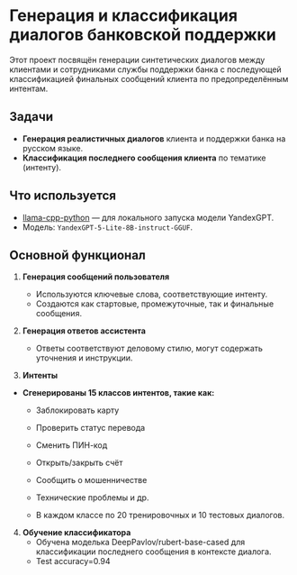 # Генерация и классификация диалогов банковской поддержки

Этот проект посвящён генерации синтетических диалогов между клиентами и сотрудниками службы поддержки банка с последующей классификацией финальных сообщений клиента по предопределённым интентам.

## Задачи

- **Генерация реалистичных диалогов** клиента и поддержки банка на русском языке.
- **Классификация последнего сообщения клиента** по тематике (интенту).

## Что используется

- [llama-cpp-python](https://github.com/abetlen/llama-cpp-python) — для локального запуска модели YandexGPT.
- Модель: `YandexGPT-5-Lite-8B-instruct-GGUF`.

## Основной функционал

1. **Генерация сообщений пользователя**
   - Используются ключевые слова, соответствующие интенту.
   - Создаются как стартовые, промежуточные, так и финальные сообщения.

2. **Генерация ответов ассистента**
   - Ответы соответствуют деловому стилю, могут содержать уточнения и инструкции.

3. **Интенты**
- **Сгенерированы 15 классов интентов, такие как:**
   - Заблокировать карту
   - Проверить статус перевода
   - Сменить ПИН-код
   - Открыть/закрыть счёт
   - Сообщить о мошенничестве
   - Технические проблемы и др.

   - В каждом классе по 20 тренировочных и 10 тестовых диалогов.

4. **Обучение классификатора**
   - Обучена моделька DeepPavlov/rubert-base-cased для классификации последнего сообщения в контексте диалога.
   - Test accuracy=0.94
      


